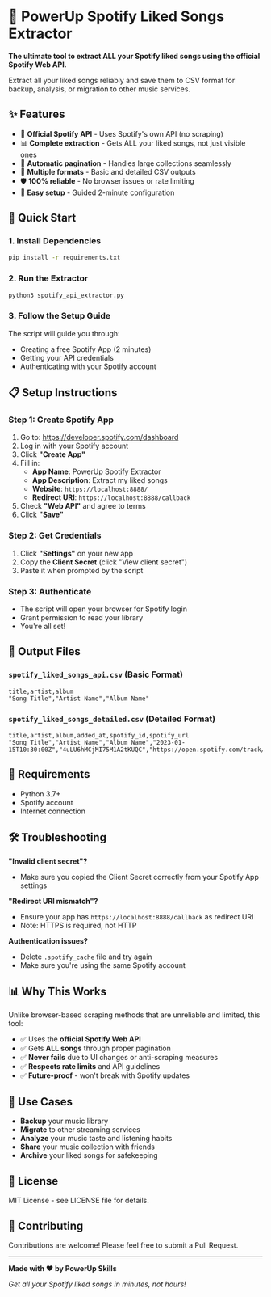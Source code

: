 # 🎵 PowerUp Spotify Liked Songs Extractor

**The ultimate tool to extract ALL your Spotify liked songs using the official Spotify Web API.**

Extract all your liked songs reliably and save them to CSV format for backup, analysis, or migration to other music services.

## ✨ Features

- 🔑 **Official Spotify API** - Uses Spotify's own API (no scraping)
- 📊 **Complete extraction** - Gets ALL your liked songs, not just visible ones
- 🔄 **Automatic pagination** - Handles large collections seamlessly
- 💾 **Multiple formats** - Basic and detailed CSV outputs
- 🛡️ **100% reliable** - No browser issues or rate limiting
- 🚀 **Easy setup** - Guided 2-minute configuration

## 🚀 Quick Start

### 1. Install Dependencies
```bash
pip install -r requirements.txt
```

### 2. Run the Extractor
```bash
python3 spotify_api_extractor.py
```

### 3. Follow the Setup Guide
The script will guide you through:
- Creating a free Spotify App (2 minutes)
- Getting your API credentials
- Authenticating with your Spotify account

## 📋 Setup Instructions

### Step 1: Create Spotify App
1. Go to: https://developer.spotify.com/dashboard
2. Log in with your Spotify account
3. Click **"Create App"**
4. Fill in:
   - **App Name**: PowerUp Spotify Extractor
   - **App Description**: Extract my liked songs
   - **Website**: `https://localhost:8888/`
   - **Redirect URI**: `https://localhost:8888/callback`
5. Check **"Web API"** and agree to terms
6. Click **"Save"**

### Step 2: Get Credentials
1. Click **"Settings"** on your new app
2. Copy the **Client Secret** (click "View client secret")
3. Paste it when prompted by the script

### Step 3: Authenticate
- The script will open your browser for Spotify login
- Grant permission to read your library
- You're all set!

## 📁 Output Files

### `spotify_liked_songs_api.csv` (Basic Format)
```csv
title,artist,album
"Song Title","Artist Name","Album Name"
```

### `spotify_liked_songs_detailed.csv` (Detailed Format)
```csv
title,artist,album,added_at,spotify_id,spotify_url
"Song Title","Artist Name","Album Name","2023-01-15T10:30:00Z","4uLU6hMCjMI75M1A2tKUQC","https://open.spotify.com/track/..."
```

## 🔧 Requirements

- Python 3.7+
- Spotify account
- Internet connection

## 🛠️ Troubleshooting

**"Invalid client secret"?**
- Make sure you copied the Client Secret correctly from your Spotify App settings

**"Redirect URI mismatch"?**
- Ensure your app has `https://localhost:8888/callback` as redirect URI
- Note: HTTPS is required, not HTTP

**Authentication issues?**
- Delete `.spotify_cache` file and try again
- Make sure you're using the same Spotify account

## 📊 Why This Works

Unlike browser-based scraping methods that are unreliable and limited, this tool:

- ✅ Uses the **official Spotify Web API**
- ✅ Gets **ALL songs** through proper pagination
- ✅ **Never fails** due to UI changes or anti-scraping measures
- ✅ **Respects rate limits** and API guidelines
- ✅ **Future-proof** - won't break with Spotify updates

## 🎯 Use Cases

- **Backup** your music library
- **Migrate** to other streaming services
- **Analyze** your music taste and listening habits
- **Share** your music collection with friends
- **Archive** your liked songs for safekeeping

## 📄 License

MIT License - see LICENSE file for details.

## 🤝 Contributing

Contributions are welcome! Please feel free to submit a Pull Request.

---

**Made with ❤️ by PowerUp Skills**

*Get all your Spotify liked songs in minutes, not hours!*
